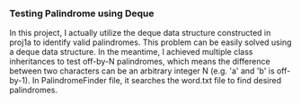### Testing Palindrome using Deque
In this project, I actually utilize the deque data structure constructed in proj1a to identify valid palindromes. This problem can
be easily solved using a deque data structure. In the meantime, I achieved multiple class inheritances to test off-by-N palindromes,
which means the difference between two characters can be an arbitrary integer N (e.g. 'a' and 'b' is off-by-1). In PalindromeFinder file,
it searches the word.txt file to find desired palindromes.
